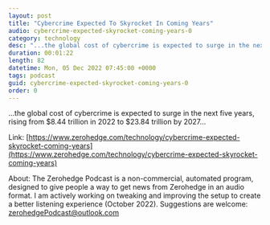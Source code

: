 ```yaml
---
layout: post
title: "Cybercrime Expected To Skyrocket In Coming Years"
audio: cybercrime-expected-skyrocket-coming-years-0
category: technology
desc: "...the global cost of cybercrime is expected to surge in the next five years, rising from $8.44 trillion in 2022 to $23.84 trillion by 2027..."
duration: 00:01:22
length: 82
datetime: Mon, 05 Dec 2022 07:45:00 +0000
tags: podcast
guid: cybercrime-expected-skyrocket-coming-years-0
order: 0
---
```

...the global cost of cybercrime is expected to surge in the next five years, rising from $8.44 trillion in 2022 to $23.84 trillion by 2027...

Link: [https://www.zerohedge.com/technology/cybercrime-expected-skyrocket-coming-years](https://www.zerohedge.com/technology/cybercrime-expected-skyrocket-coming-years)

About: The Zerohedge Podcast is a non-commercial, automated program, designed to give people a way to get news from Zerohedge in an audio format.  I am actively working on tweaking and improving the setup to create a better listening experience (October 2022).  Suggestions are welcome: [zerohedgePodcast@outlook.com](mailto:zerohedgePodcast@outlook.com)